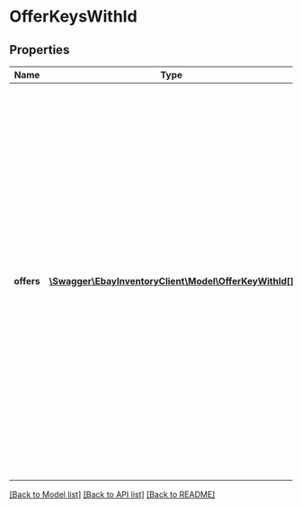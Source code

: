 # OfferKeysWithId

## Properties
Name | Type | Description | Notes
------------ | ------------- | ------------- | -------------
**offers** | [**\Swagger\EbayInventoryClient\Model\OfferKeyWithId[]**](OfferKeyWithId.md) | This container is used to identify one or more (up to 250)unpublished offers for which expected listing fees will be retrieved. The user passes one or more offerId values (maximum of 250) in to this container to identify the unpublished offers in which to retrieve expected listing fees. This call is only applicable for offers in the unpublished state. The call response gives aggregate fee amounts per eBay marketplace, and does not give fee information at the individual offer level. | [optional] 

[[Back to Model list]](../README.md#documentation-for-models) [[Back to API list]](../README.md#documentation-for-api-endpoints) [[Back to README]](../README.md)


